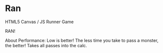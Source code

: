 # Ran
HTML5 Canvas / JS Runner Game

RAN!

About Performance: Low is better! The less time you take to pass a monster, the better! Takes all passes into the calc.

